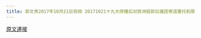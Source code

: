 ```yaml
---
title: 郭文贵2017年10月21日视频 20171021十九大停播后对欧洲挺郭后援团寄语重托和厚望
---
```


[原文連接](https://gnews.org/ThreadView/53476947)



